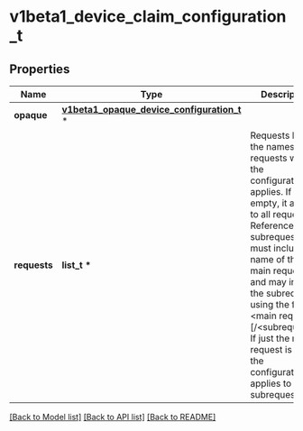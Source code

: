 # v1beta1_device_claim_configuration_t

## Properties
Name | Type | Description | Notes
------------ | ------------- | ------------- | -------------
**opaque** | [**v1beta1_opaque_device_configuration_t**](v1beta1_opaque_device_configuration.md) \* |  | [optional] 
**requests** | **list_t \*** | Requests lists the names of requests where the configuration applies. If empty, it applies to all requests.  References to subrequests must include the name of the main request and may include the subrequest using the format &lt;main request&gt;[/&lt;subrequest&gt;]. If just the main request is given, the configuration applies to all subrequests. | [optional] 

[[Back to Model list]](../README.md#documentation-for-models) [[Back to API list]](../README.md#documentation-for-api-endpoints) [[Back to README]](../README.md)


